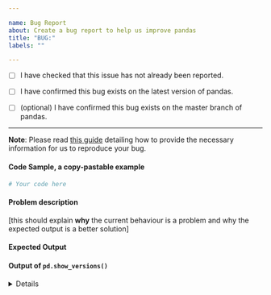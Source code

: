 ```yaml
---

name: Bug Report
about: Create a bug report to help us improve pandas
title: "BUG:"
labels: ""

---
```


- [ ] I have checked that this issue has not already been reported.

- [ ] I have confirmed this bug exists on the latest version of pandas.

- [ ] (optional) I have confirmed this bug exists on the master branch of pandas.

---

**Note**: Please read [this guide](https://matthewrocklin.com/blog/work/2018/02/28/minimal-bug-reports) detailing how to provide the necessary information for us to reproduce your bug.

#### Code Sample, a copy-pastable example

```python
# Your code here

```

#### Problem description

[this should explain **why** the current behaviour is a problem and why the expected output is a better solution]

#### Expected Output

#### Output of ``pd.show_versions()``

<details>

[paste the output of ``pd.show_versions()`` here leaving a blank line after the details tag]

</details>
